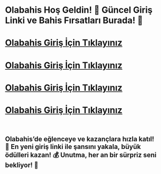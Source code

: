 # Olabahis Hoş Geldin! 🚀 Güncel Giriş Linki ve Bahis Fırsatları Burada! 🎉

# [Olabahis Giriş İçin Tıklayınız](https://t.ly/IsLRQ)
# [Olabahis Giriş İçin Tıklayınız](https://t.ly/IsLRQ)
# [Olabahis Giriş İçin Tıklayınız](https://t.ly/IsLRQ)
# [Olabahis Giriş İçin Tıklayınız](https://t.ly/IsLRQ)

<br>

## Olabahis’de eğlenceye ve kazançlara hızla katıl! 🎯 En yeni giriş linki ile şansını yakala, büyük ödülleri kazan! 💰 Unutma, her an bir sürpriz seni bekliyor! 🎁
